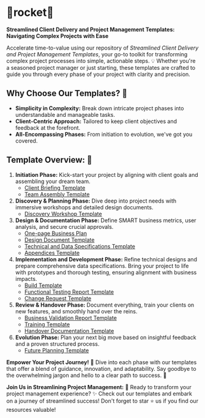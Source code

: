 # :rocket:rocket:rocket: 
**Streamlined Client Delivery and Project Management Templates: Navigating Complex Projects with Ease**

Accelerate time-to-value using our repository of _Streamlined Client Delivery and Project Management Templates_, your go-to toolkit for transforming complex project processes into simple, actionable steps. :bulb: Whether you're a seasoned project manager or just starting, these templates are crafted to guide you through every phase of your project with clarity and precision.

## **Why Choose Our Templates?** :thinking:
- **Simplicity in Complexity:** Break down intricate project phases into understandable and manageable tasks.
- **Client-Centric Approach:** Tailored to keep client objectives and feedback at the forefront.
- **All-Encompassing Phases:** From initiation to evolution, we've got you covered. 

## **Template Overview:** :page_facing_up:

1. **Initiation Phase:** Kick-start your project by aligning with client goals and assembling your dream team.
    * [Client Briefing Template](https://github.com/RyanJulyan/rocket/blob/main/01_initiation_phase/01_client_briefing_template.md)
    * [Team Assembly Template](https://github.com/RyanJulyan/rocket/blob/main/01_initiation_phase/02_team_assembly_template.md)
1. **Discovery & Planning Phase:** Dive deep into project needs with immersive workshops and detailed design documents.
    * [Discovery Workshop Template](https://github.com/RyanJulyan/rocket/blob/main/02_discovery_and_planning_phase/01_discovery_workshop_template.md)
1. **Design & Documentation Phase:** Define SMART business metrics, user analysis, and secure crucial approvals.
    * [One-page Business Plan](https://github.com/RyanJulyan/rocket/blob/main/03_design_and_documentation_phase/00_one_page_business_plan.md)
    * [Design Document Template](https://github.com/RyanJulyan/rocket/blob/main/03_design_and_documentation_phase/01_design_document_template.md)
    * [Technical and Data Specifications Template](https://github.com/RyanJulyan/rocket/blob/main/03_design_and_documentation_phase/02_technical_and_data_specifications_template.md)
    * [Appendices Template](https://github.com/RyanJulyan/rocket/blob/main/03_design_and_documentation_phase/03_appendices_template.md)
1. **Implementation and Development Phase:** Refine technical designs and prepare comprehensive data specifications. Bring your project to life with prototypes and thorough testing, ensuring alignment with business impacts.
    * [Build Template](https://github.com/RyanJulyan/rocket/blob/main/04_implementation_and_development_phase/01_Build_template.md)
    * [Functional Testing Report Template](https://github.com/RyanJulyan/rocket/blob/main/04_implementation_and_development_phase/02_functional_testing_report_template.md)
    * [Change Request Template](https://github.com/RyanJulyan/rocket/blob/main/04_implementation_and_development_phase/03_change_request_template.md)
1. **Review & Handover Phase:** Document everything, train your clients on new features, and smoothly hand over the reins.
    * [Business Validation Report Template](https://github.com/RyanJulyan/rocket/blob/main/05_review_handover_phase/01_business_validation_report_template.md)
    * [Training Template](https://github.com/RyanJulyan/rocket/blob/main/05_review_handover_phase/02_training_template.md)
    * [Handover Documentation Template](https://github.com/RyanJulyan/rocket/blob/main/05_review_handover_phase/03_handover_documentation_template.md)
1. **Evolution Phase:** Plan your next big move based on insightful feedback and a proven structured process.
    * [Future Planning Template](https://github.com/RyanJulyan/rocket/blob/main/06_evolution_phase/01_future_planning_template.md)

**Empower Your Project Journey!** :muscle:
Dive into each phase with our templates that offer a blend of guidance, innovation, and adaptability. Say goodbye to the overwhelming jargon and hello to a clear path to success. :dart:

**Join Us in Streamlining Project Management:** :handshake:
Ready to transform your project management experience? :sparkles: Check out our templates and embark on a journey of streamlined success! Don't forget to star :star: us if you find our resources valuable!

